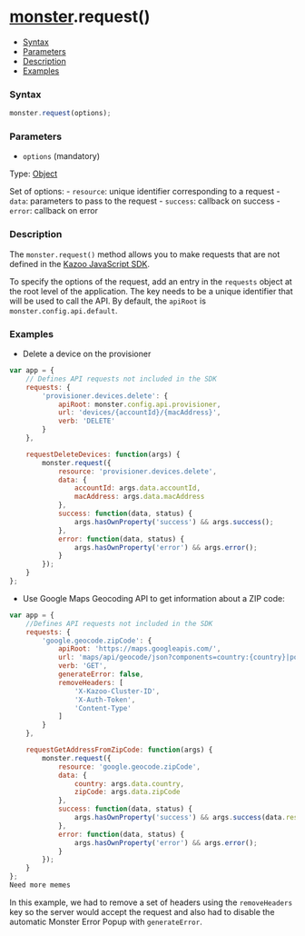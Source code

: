 # [monster][monster].request()

* [Syntax](#syntax)
* [Parameters](#parameters)
* [Description](#description)
* [Examples](#examples)

### Syntax
```javascript
monster.request(options);
```

### Parameters
* `options` (mandatory)

 Type: [Object][object_literal]

 Set of options:
    - `resource`: unique identifier corresponding to a request
    - `data`: parameters to pass to the request
    - `success`: callback on success
    - `error`: callback on error

### Description
The `monster.request()` method allows you to make requests that are not defined in the [Kazoo JavaScript SDK][kazooSdk].

To specify the options of the request, add an entry in the `requests` object at the root level of the application. The key needs to be a unique identifier that will be used to call the API. By default, the `apiRoot` is `monster.config.api.default`.

### Examples
* Delete a device on the provisioner
```javascript
var app = {
    // Defines API requests not included in the SDK
    requests: {
        'provisioner.devices.delete': {
            apiRoot: monster.config.api.provisioner,
            url: 'devices/{accountId}/{macAddress}',
            verb: 'DELETE'
        }
    },

    requestDeleteDevices: function(args) {
        monster.request({
            resource: 'provisioner.devices.delete',
            data: {
                accountId: args.data.accountId,
                macAddress: args.data.macAddress
            },
            success: function(data, status) {
                args.hasOwnProperty('success') && args.success();
            },
            error: function(data, status) {
                args.hasOwnProperty('error') && args.error();
            }
        });
    }
};
```
* Use Google Maps Geocoding API to get information about a ZIP code:
```javascript
var app = {
    //Defines API requests not included in the SDK
    requests: {
        'google.geocode.zipCode': {
            apiRoot: 'https://maps.googleapis.com/',
            url: 'maps/api/geocode/json?components=country:{country}|postal_code:}zipCode}',
            verb: 'GET',
            generateError: false,
            removeHeaders: [
                'X-Kazoo-Cluster-ID',
                'X-Auth-Token',
                'Content-Type'
            ]
        }
    },

    requestGetAddressFromZipCode: function(args) {
        monster.request({
            resource: 'google.geocode.zipCode',
            data: {
                country: args.data.country,
                zipCode: args.data.zipCode
            },
            success: function(data, status) {
                args.hasOwnProperty('success') && args.success(data.results);
            },
            error: function(data, status) {
                args.hasOwnProperty('error') && args.error();
            }
        });
    }
};
Need more memes
```
In this example, we had to remove a set of headers using the `removeHeaders` key so the server would accept the request and also had to disable the automatic Monster Error Popup with `generateError`.

[monster]: ../../monster.md

[object_literal]: https://developer.mozilla.org/en-US/docs/Web/JavaScript/Guide/Values,_variables,_and_literals#Object_literals
[kazooSdk]: ../kazooSdk.md